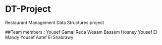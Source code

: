 # DT-Project
Restaurant Management Data Structures project

##Team members :
Yousef Gamal Reda
Weaam Bassem Hosney 
Yousef El Mahdy
Yousef Aatef El Shabrawy
